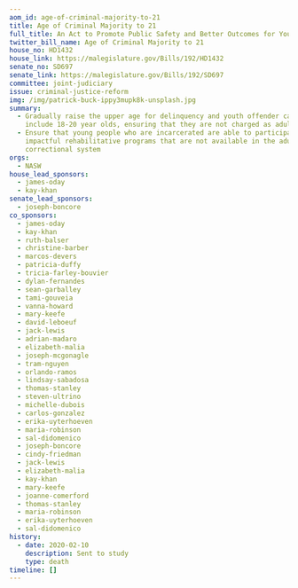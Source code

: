 ```yaml
---
aom_id: age-of-criminal-majority-to-21
title: Age of Criminal Majority to 21
full_title: An Act to Promote Public Safety and Better Outcomes for Young Adults
twitter_bill_name: Age of Criminal Majority to 21
house_no: HD1432
house_link: https://malegislature.gov/Bills/192/HD1432
senate_no: SD697
senate_link: https://malegislature.gov/Bills/192/SD697
committee: joint-judiciary
issue: criminal-justice-reform
img: /img/patrick-buck-ippy3mupk8k-unsplash.jpg
summary:
  - Gradually raise the upper age for delinquency and youth offender cases to
    include 18-20 year olds, ensuring that they are not charged as adults
  - Ensure that young people who are incarcerated are able to participate in
    impactful rehabilitative programs that are not available in the adult
    correctional system
orgs:
  - NASW
house_lead_sponsors:
  - james-oday
  - kay-khan
senate_lead_sponsors:
  - joseph-boncore
co_sponsors:
  - james-oday
  - kay-khan
  - ruth-balser
  - christine-barber
  - marcos-devers
  - patricia-duffy
  - tricia-farley-bouvier
  - dylan-fernandes
  - sean-garballey
  - tami-gouveia
  - vanna-howard
  - mary-keefe
  - david-leboeuf
  - jack-lewis
  - adrian-madaro
  - elizabeth-malia
  - joseph-mcgonagle
  - tram-nguyen
  - orlando-ramos
  - lindsay-sabadosa
  - thomas-stanley
  - steven-ultrino
  - michelle-dubois
  - carlos-gonzalez
  - erika-uyterhoeven
  - maria-robinson
  - sal-didomenico
  - joseph-boncore
  - cindy-friedman
  - jack-lewis
  - elizabeth-malia
  - kay-khan
  - mary-keefe
  - joanne-comerford
  - thomas-stanley
  - maria-robinson
  - erika-uyterhoeven
  - sal-didomenico
history:
  - date: 2020-02-10
    description: Sent to study
    type: death
timeline: []
---
```

